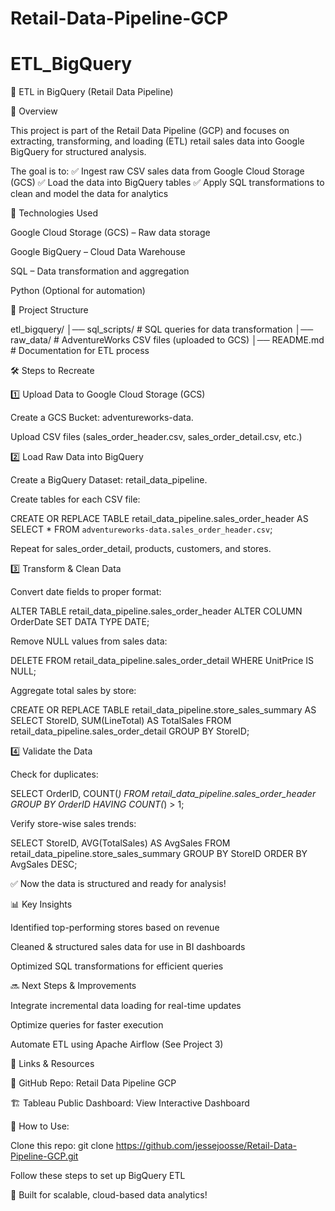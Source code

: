 # Retail-Data-Pipeline-GCP
# ETL_BigQuery

🚀 ETL in BigQuery (Retail Data Pipeline)

📌 Overview

This project is part of the Retail Data Pipeline (GCP) and focuses on extracting, transforming, and loading (ETL) retail sales data into Google BigQuery for structured analysis.

The goal is to:
✅ Ingest raw CSV sales data from Google Cloud Storage (GCS)
✅ Load the data into BigQuery tables
✅ Apply SQL transformations to clean and model the data for analytics

🔧 Technologies Used

Google Cloud Storage (GCS) – Raw data storage

Google BigQuery – Cloud Data Warehouse

SQL – Data transformation and aggregation

Python (Optional for automation)

📂 Project Structure

etl_bigquery/
│── sql_scripts/       # SQL queries for data transformation
│── raw_data/          # AdventureWorks CSV files (uploaded to GCS)
│── README.md          # Documentation for ETL process

🛠 Steps to Recreate

1️⃣ Upload Data to Google Cloud Storage (GCS)

Create a GCS Bucket: adventureworks-data.

Upload CSV files (sales_order_header.csv, sales_order_detail.csv, etc.)

2️⃣ Load Raw Data into BigQuery

Create a BigQuery Dataset: retail_data_pipeline.

Create tables for each CSV file:

CREATE OR REPLACE TABLE retail_data_pipeline.sales_order_header AS
SELECT * FROM `adventureworks-data.sales_order_header.csv`;

Repeat for sales_order_detail, products, customers, and stores.

3️⃣ Transform & Clean Data

Convert date fields to proper format:

ALTER TABLE retail_data_pipeline.sales_order_header
ALTER COLUMN OrderDate SET DATA TYPE DATE;

Remove NULL values from sales data:

DELETE FROM retail_data_pipeline.sales_order_detail
WHERE UnitPrice IS NULL;

Aggregate total sales by store:

CREATE OR REPLACE TABLE retail_data_pipeline.store_sales_summary AS
SELECT StoreID, SUM(LineTotal) AS TotalSales
FROM retail_data_pipeline.sales_order_detail
GROUP BY StoreID;

4️⃣ Validate the Data

Check for duplicates:

SELECT OrderID, COUNT(*)
FROM retail_data_pipeline.sales_order_header
GROUP BY OrderID
HAVING COUNT(*) > 1;

Verify store-wise sales trends:

SELECT StoreID, AVG(TotalSales) AS AvgSales
FROM retail_data_pipeline.store_sales_summary
GROUP BY StoreID
ORDER BY AvgSales DESC;

✅ Now the data is structured and ready for analysis!

📊 Key Insights

Identified top-performing stores based on revenue

Cleaned & structured sales data for use in BI dashboards

Optimized SQL transformations for efficient queries

🔜 Next Steps & Improvements

Integrate incremental data loading for real-time updates

Optimize queries for faster execution

Automate ETL using Apache Airflow (See Project 3)

🔗 Links & Resources

📂 GitHub Repo: Retail Data Pipeline GCP

🏗 Tableau Public Dashboard: View Interactive Dashboard

📌 How to Use:

Clone this repo: git clone https://github.com/jessejoosse/Retail-Data-Pipeline-GCP.git

Follow these steps to set up BigQuery ETL

🚀 Built for scalable, cloud-based data analytics!